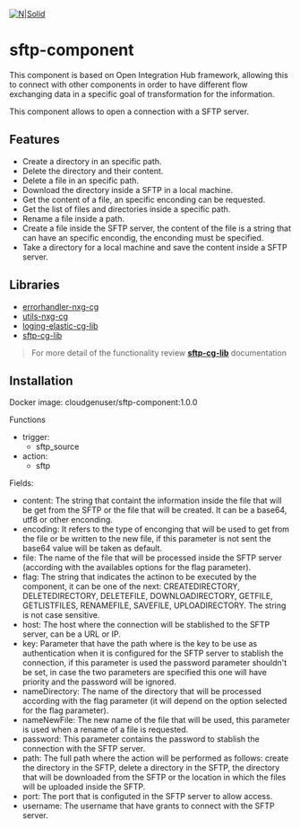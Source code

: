 [![N|Solid](https://cloudgensys.com/cg-demo/wp-content/uploads/2019/05/CG-Logo-01.png)](https://www.cloudgensys.com/)

# sftp-component

This component is based on Open Integration Hub framework, allowing this to connect with other components in order to have different flow exchanging data in a specific goal of transformation for the information.

This component allows to open a connection with a SFTP server.

## Features

- Create a directory in an specific path.
- Delete the directory and their content.
- Delete a file in an specific path.
- Download the directory inside a SFTP in a local machine.
- Get the content of a file, an specific enconding can be requested.
- Get the list of files and directories inside a specific path.
- Rename a file inside a path.
- Create a file inside the SFTP server, the content of the file is a string that can have an specific encondig, the enconding must be specified.
- Take a directory for a local machine and save the content inside a SFTP server.

## Libraries

- [errorhandler-nxg-cg](https://www.npmjs.com/package/errorhandler-nxg-cg)
- [utils-nxg-cg](https://www.npmjs.com/package/utils-nxg-cg)
- [loging-elastic-cg-lib](https://www.npmjs.com/package/loging-elastic-cg-lib)
- [sftp-cg-lib](https://www.npmjs.com/package/sftp-cg-lib)

> For more detail of the functionality review **[sftp-cg-lib](https://github.com/CloudGenUser/sftp-cg-lib)** documentation

## Installation

Docker image: cloudgenuser/sftp-component:1.0.0

Functions
- trigger:
  - sftp_source
- action:
  - sftp

Fields:
- content: The string that containt the information inside the file that will be get from the SFTP or the file that will be created. It can be a base64, utf8 or other enconding.
- encoding: It refers to the type of enconging that will be used to get from the file or be written to the new file, if this parameter is not sent the base64 value will be taken as default.
- file: The name of the file that will be processed inside the SFTP server (according with the availables options for the flag parameter).
- flag: The string that indicates the actinon to be executed by the component, it can be one of the next: CREATEDIRECTORY, DELETEDIRECTORY, DELETEFILE, DOWNLOADIRECTORY, GETFILE, GETLISTFILES, RENAMEFILE, SAVEFILE, UPLOADIRECTORY. The string is not case sensitive.
- host: The host where the connection will be stablished to the SFTP server, can be a URL or IP.
- key: Parameter that have the path where is the key to be use as authentication when it is configured for the SFTP server to stablish the connection, if this parameter is used the password parameter shouldn't be set, in case the two parameters are specified this one will have priority and the password will be ignored.
- nameDirectory: The name of the directory that will be processed according with the flag parameter (it will depend on the option selected for the flag parameter).
- nameNewFile: The new name of the file that will be used, this parameter is used when a rename of a file is requested.
- password: This parameter contains the password to stablish the connection with the SFTP server.
- path: The full path where the action will be performed as follows: create the directory in the SFTP, delete a directory in the SFTP, the directory that will be downloaded from the SFTP or the location in which the files will be uploaded inside the SFTP.
- port: The port that is configuted in the SFTP server to allow access.
- username: The username that have grants to connect with the SFTP server.
